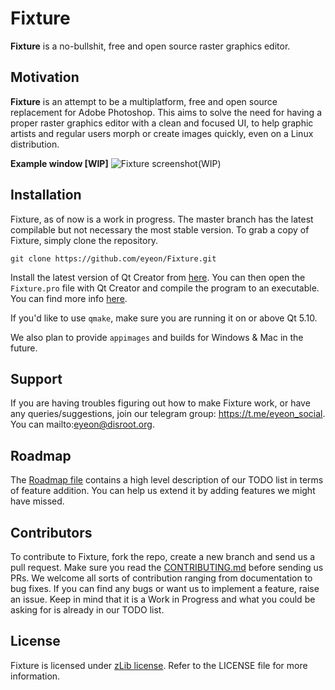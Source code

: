 # Fixture

**Fixture** is a no-bullshit, free and open source raster graphics editor.

## Motivation

**Fixture** is an attempt to be a multiplatform, free and open source replacement for Adobe Photoshop. This aims to solve the need for having a proper raster graphics editor with a clean and focused UI, to help graphic artists and regular users morph or create images quickly, even on a Linux distribution.

**Example window [WIP]**
![Fixture screenshot(WIP)](https://image.ibb.co/mL8Hdz/screenshot_20180727_153726.png)

## Installation

Fixture, as of now is a work in progress. The master branch has the latest compilable but not necessary the most stable version. To grab a copy of Fixture, simply clone the repository.

`git clone https://github.com/eyeon/Fixture.git `

Install the latest version of Qt Creator from [here](https://www.qt.io/download).
You can then open the `Fixture.pro` file with Qt Creator and compile the program to an executable. You can find more info [here](https://doc.qt.io/qtcreator/creator-building-running.html).

If you'd like to use `qmake`, make sure you are running it on or above Qt 5.10.

We also plan to provide `appimages` and builds for Windows & Mac in the future.

## Support
If you are having troubles figuring out how to make Fixture work, or have any queries/suggestions, join our telegram group:
https://t.me/eyeon_social. You can mailto:eyeon@disroot.org.

## Roadmap

The [Roadmap file](https://github.com/eyeon/Fixture/blob/master/ROADMAP.md) contains a high level description of our TODO list in terms of feature addition. You can help us extend it by adding features we might have missed.

## Contributors

To contribute to Fixture, fork the repo, create a new branch and send us a pull request. Make sure you read the [CONTRIBUTING.md](https://github.com/eyeon/Fixture/blob/master/CONTRIBUTING.md) before sending us PRs. We welcome all sorts of contribution ranging from documentation to bug fixes. If you can find any bugs or want us to implement a feature, raise an issue. Keep in mind that it is a Work in Progress and what you could be asking for is already in our TODO list.

## License

Fixture is licensed under [zLib license](https://www.zlib.net/zlib_license.html). Refer to the LICENSE file for more information.
